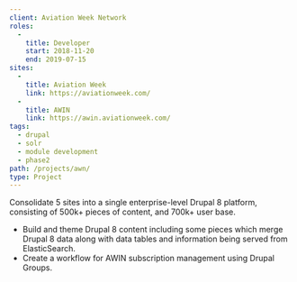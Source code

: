 ```yaml
---
client: Aviation Week Network
roles: 
  - 
    title: Developer
    start: 2018-11-20
    end: 2019-07-15
sites: 
  - 
    title: Aviation Week
    link: https://aviationweek.com/ 
  - 
    title: AWIN
    link: https://awin.aviationweek.com/
tags:
  - drupal
  - solr
  - module development
  - phase2
path: /projects/awn/
type: Project
---
```


Consolidate 5 sites into a single enterprise-level Drupal 8 platform, consisting of 500k+ pieces of content, and 700k+ user base.
* Build and theme Drupal 8 content including some pieces which merge Drupal 8 data along with data tables and information being served from ElasticSearch.
* Create a workflow for AWIN subscription management using Drupal Groups.